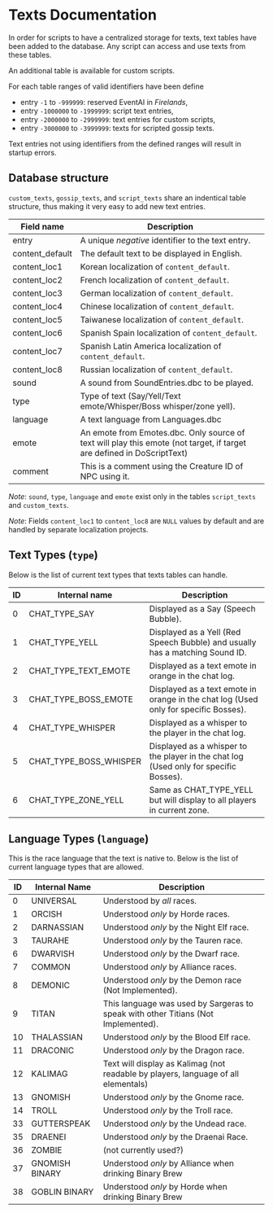 Texts Documentation
===================
In order for scripts to have a centralized storage for texts, text tables have been
added to the database. Any script can access and use texts from these tables.

An additional table is available for custom scripts.

For each table ranges of valid identifiers have been define

* entry `-1` to `-999999`: reserved EventAI in *Firelands*,
* entry `-1000000` to `-1999999`: script text entries,
* entry `-2000000` to `-2999999`: text entries for custom scripts,
* entry `-3000000` to `-3999999`: texts for scripted gossip texts.

Text entries not using identifiers from the defined ranges will result in startup
errors.

Database structure
------------------
`custom_texts`, `gossip_texts`, and `script_texts` share an indentical table
structure, thus making it very easy to add new text entries.

Field name      | Description
--------------- | --------------------------------------------------------------
entry           | A unique *negative* identifier to the text entry.
content_default | The default text to be displayed in English.
content_loc1    | Korean localization of `content_default`.
content_loc2    | French localization of `content_default`.
content_loc3    | German localization of `content_default`.
content_loc4    | Chinese localization of `content_default`.
content_loc5    | Taiwanese localization of `content_default`.
content_loc6    | Spanish Spain localization of `content_default`.
content_loc7    | Spanish Latin America localization of `content_default`.
content_loc8    | Russian localization of `content_default`.
sound           | A sound from SoundEntries.dbc to be played.
type            | Type of text (Say/Yell/Text emote/Whisper/Boss whisper/zone yell).
language        | A text language from Languages.dbc
emote           | An emote from Emotes.dbc. Only source of text will play this emote (not target, if target are defined in DoScriptText)
comment         | This is a comment using the Creature ID of NPC using it.

*Note*: `sound`, `type`, `language` and `emote` exist only in the tables
`script_texts` and `custom_texts`.

*Note*: Fields `content_loc1` to `content_loc8` are `NULL` values by default and
are handled by separate localization projects.

Text Types (`type`)
-------------------
Below is the list of current text types that texts tables can handle.

ID | Internal name          | Description
-- | ---------------------- | ----------------------------------
0  | CHAT_TYPE_SAY          | Displayed as a Say (Speech Bubble).
1  | CHAT_TYPE_YELL         | Displayed as a Yell (Red Speech Bubble) and usually has a matching Sound ID.
2  | CHAT_TYPE_TEXT_EMOTE   | Displayed as a text emote in orange in the chat log.
3  | CHAT_TYPE_BOSS_EMOTE   | Displayed as a text emote in orange in the chat log (Used only for specific Bosses).
4  | CHAT_TYPE_WHISPER      | Displayed as a whisper to the player in the chat log.
5  | CHAT_TYPE_BOSS_WHISPER | Displayed as a whisper to the player in the chat log (Used only for specific Bosses).
6  | CHAT_TYPE_ZONE_YELL    | Same as CHAT_TYPE_YELL but will display to all players in current zone.

Language Types (`language`)
---------------------------
This is the race language that the text is native to. Below is the list of
current language types that are allowed.

ID  | Internal Name | Description
--- | ------------- | --------------------------------------------------------
0   | UNIVERSAL     | Understood by *all* races.
1   | ORCISH        | Understood *only* by Horde races.
2   | DARNASSIAN    | Understood *only* by the Night Elf race.
3   | TAURAHE       | Understood *only* by the Tauren race.
6   | DWARVISH      | Understood *only* by the Dwarf race.
7   | COMMON        | Understood *only* by Alliance races.
8   | DEMONIC       | Understood *only* by the Demon race (Not Implemented).
9   | TITAN         | This language was used by Sargeras to speak with other Titians (Not Implemented).
10  | THALASSIAN    | Understood *only* by the Blood Elf race.
11  | DRACONIC      | Understood *only* by the Dragon race.
12  | KALIMAG       | Text will display as Kalimag (not readable by players, language of all elementals)
13  | GNOMISH       | Understood *only* by the Gnome race.
14  | TROLL         | Understood *only* by the Troll race.
33  | GUTTERSPEAK   | Understood *only* by the Undead race.
35  | DRAENEI       | Understood *only* by the Draenai Race.
36  | ZOMBIE        | (not currently used?)
37  | GNOMISH BINARY| Understood *only* by Alliance when drinking Binary Brew
38  | GOBLIN BINARY | Understood *only* by Horde when drinking Binary Brew
